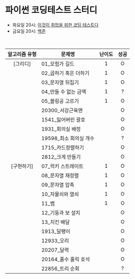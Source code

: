 # 파이썬 코딩테스트 스터디
- 화요일 20시: [이것이 취업을 위한 코딩 테스트다](https://github.com/Yu-jiwon/codingtest_study)
- 금요일 20시: [백준](https://www.acmicpc.net)
<br>

|알고리즘 유형|문제명|난이도|성공|
|:----------:|-----|:----:|:----:|
|[그리디]|01_모험가 길드|1|O|
||02_곱하기 혹은 더하기|1|O|
||03_문자열 뒤집기|1|O|
||04_만들 수 없는 금액|1|?|
||05_볼링공 고르기|1|O|
||20300_서강근육맨||O|
||1541_잃어버린 괄호||O|
||1931_회의실 배정||O|
||19598_최소 회의실 개수||?|
||1715_카드정렬하기||O|
||2812_크게 만들기||O|
|[구현하기]|07_럭키 스트레이트|1|O|
||08_문자열 재정렬|1|O|
||09_문자열 압축|1|O|
||10_자물쇠와 열쇠|1|O|
||11_뱀|1|O|
||12_기둥과 보 설치||O|
||13_치킨 배달||O|
||1913_달팽이||O|
||12933_오리||O|
||20207_달력||O|
||20164_홀수 홀릭 호석||O|
||22856_트리 순회||?|
